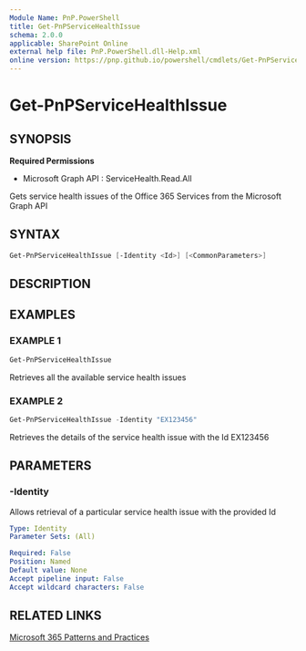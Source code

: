 ```yaml
---
Module Name: PnP.PowerShell
title: Get-PnPServiceHealthIssue
schema: 2.0.0
applicable: SharePoint Online
external help file: PnP.PowerShell.dll-Help.xml
online version: https://pnp.github.io/powershell/cmdlets/Get-PnPServiceHealthIssue.html
---
```

 
# Get-PnPServiceHealthIssue

## SYNOPSIS

**Required Permissions**

  * Microsoft Graph API : ServiceHealth.Read.All

Gets service health issues of the Office 365 Services from the Microsoft Graph API

## SYNTAX

```powershell
Get-PnPServiceHealthIssue [-Identity <Id>] [<CommonParameters>]
```

## DESCRIPTION

## EXAMPLES

### EXAMPLE 1
```powershell
Get-PnPServiceHealthIssue
```

Retrieves all the available service health issues

### EXAMPLE 2
```powershell
Get-PnPServiceHealthIssue -Identity "EX123456"
```

Retrieves the details of the service health issue with the Id EX123456

## PARAMETERS

### -Identity
Allows retrieval of a particular service health issue with the provided Id
```yaml
Type: Identity
Parameter Sets: (All)

Required: False
Position: Named
Default value: None
Accept pipeline input: False
Accept wildcard characters: False
```

## RELATED LINKS

[Microsoft 365 Patterns and Practices](https://aka.ms/m365pnp)